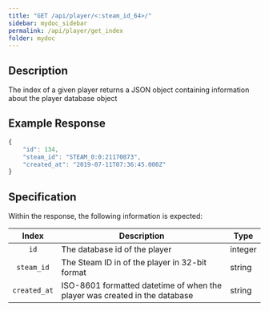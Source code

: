 ```yaml
---
title: "GET /api/player/<:steam_id_64>/"
sidebar: mydoc_sidebar
permalink: /api/player/get_index
folder: mydoc
---
```


## Description

The index of a given player returns a JSON object containing information about the player database object

## Example Response
```js
{  
    "id": 134,
    "steam_id": "STEAM_0:0:21170873",
    "created_at": "2019-07-11T07:36:45.000Z"
}
```

## Specification

Within the response, the following information is expected:

|       Index        | Description                                                                                                     | Type      |
|:------------------:|-----------------------------------------------------------------------------------------------------------------|-----------|
| `id`               | The database id of the player                                                                                   |  integer  |
| `steam_id`         | The Steam ID in of the player in 32-bit format                                                                  |  string   |
| `created_at`       | ISO-8601 formatted datetime of when the player was created in the database                                      |  string   |
